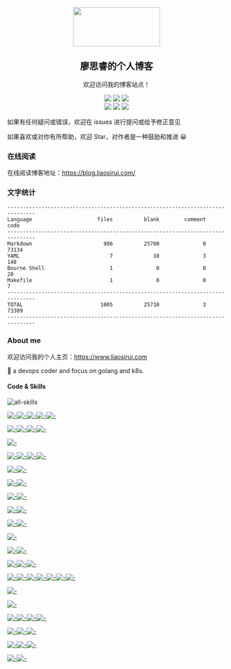 <div align="center">
<img src=".assets/logo.jpeg" height="90" width="200" />
<h2 align="center"> 廖思睿的个人博客 </h2>
<p align="center">
欢迎访问我的博客站点！
</p>
<p align="center">
  <img src="https://img.shields.io/badge/Maintainer-cyril@liaosirui.com-blue.svg">
  <img src="https://img.shields.io/badge/Language-Markdown-green.svg">
  <img src="https://img.shields.io/badge/license-Apache2-blue.svg?style=flat">
  <br />
  <img src="https://img.shields.io/github/stars/LiaoSirui/blog-docs.svg?style=social&label=Star">
  <img src="https://img.shields.io/github/forks/LiaoSirui/blog-docs.svg?style=social&label=Fork">
  <img src="https://img.shields.io/github/forks/LiaoSirui/blog-docs.svg?style=social&label=Watch">
</p>
</div>

如果有任何疑问或错误，欢迎在 issues 进行提问或给予修正意见

如果喜欢或对你有所帮助，欢迎 Star，对作者是一种鼓励和推进 😀

### 在线阅读

在线阅读博客地址：<https://blog.liaosirui.com/>

### 文字统计

```plain
-------------------------------------------------------------------------------
Language                     files          blank        comment           code
-------------------------------------------------------------------------------
Markdown                       996          25700              0          73134
YAML                             7             10              3            148
Bourne Shell                     1              0              0             20
Makefile                         1              0              0              7
-------------------------------------------------------------------------------
TOTAL                         1005          25710              3          73309
-------------------------------------------------------------------------------
```

### About me

欢迎访问我的个人主页：<https://www.liaosirui.com>

💬 a devops coder and focus on golang and k8s.

#### Code & Skills

![all-skills](https://skillicons.dev/icons?i=linux,go,py,bash,ansible,kubernetes,docker,prometheus,grafana)

[![-](https://img.shields.io/static/v1?style=flat-square&label=&logoColor=ffffff&color=FCC624&message=Linux&logo=Linux)](https://www.linux.org/)[![-](https://img.shields.io/static/v1?style=flat-square&label=&logoColor=ffffff&color=10B981&message=Rocky+Linux&logo=Rocky+Linux)](https://rockylinux.org/)[![-](https://img.shields.io/static/v1?style=flat-square&label=&logoColor=ffffff&color=262577&message=CentOS&logo=CentOS)](https://rockylinux.org/)[![-](https://img.shields.io/static/v1?style=flat-square&label=&logoColor=ffffff&color=0D597F&message=Alpine+Linux&logo=Alpine+Linux)](https://www.alpinelinux.org/)[![-](https://img.shields.io/static/v1?style=flat-square&label=&logoColor=ffffff&color=A81D33&message=Debian&logo=Debian)](https://www.debian.org/)

[![-](https://img.shields.io/static/v1?style=flat-square&label=&logoColor=ffffff&color=00ADD8&message=Golang&logo=Go)](https://golang.org/)[![-](https://img.shields.io/static/v1?style=flat-square&label=&logoColor=ffffff&color=3670A0&message=Python&logo=Python)](https://www.python.org/)[![-](https://img.shields.io/static/v1?style=flat-square&label=&logoColor=ffffff&color=121011&message=Shell+Scripts&logo=GNU-Bash)](https://www.gnu.org/software/bash/)[![-](https://img.shields.io/static/v1?style=flat-square&label=&logoColor=ffffff&color=000000&message=Markdown&logo=Markdown)](https://www.markdownguide.org/)

[![-](https://img.shields.io/badge/-Ansible-EE0000?style=flat-square&logo=ansible&logoColor=ffffff)](https://www.ansible.com/)

[![-](https://img.shields.io/static/v1?style=flat-square&label=&logoColor=ffffff&color=326CE5&message=Kubernetes&logo=Kubernetes)](https://kubernetes.io/)[![-](https://img.shields.io/static/v1?style=flat-square&label=&logoColor=ffffff&color=2496ED&message=Docker&logo=Docker)](https://www.docker.com/)[![-](https://img.shields.io/static/v1?style=flat-square&label=&logoColor=ffffff&color=575757&message=Containerd&logo=Containerd)](https://containerd.io/)[![-](https://img.shields.io/static/v1?style=flat-square&label=&logoColor=ffffff&color=0F1689&message=Helm&logo=Helm)](https://helm.sh/)

[![-](https://img.shields.io/static/v1?style=flat-square&label=&logoColor=ffffff&color=000000&message=Calico&logo=Calico)](https://www.tigera.io/project-calico/)[![-](https://img.shields.io/static/v1?style=flat-square&label=&logoColor=ffffff&color=F8C517&message=Cilium&logo=Cilium)](https://cilium.io/)

[![-](https://img.shields.io/static/v1?style=flat-square&label=&logoColor=ffffff&color=000000&message=BeeGFS&logo=BeeGFS)](https://www.beegfs.io/c/)[![-](https://img.shields.io/static/v1?style=flat-square&label=&logoColor=ffffff&color=EF5C55&message=Ceph&logo=Ceph)](https://ceph.io/en/)

[![-](https://img.shields.io/static/v1?style=flat-square&label=&logoColor=ffffff&color=E6522C&message=Prometheus&logo=Prometheus)](https://prometheus.io/)[![-](https://img.shields.io/static/v1?style=flat-square&label=&logoColor=ffffff&color=F46800&message=Grafana&logo=Grafana)](https://grafana.com/)

[![-](https://img.shields.io/static/v1?style=flat-square&label=&logoColor=ffffff&color=005571&message=ElasticSearch&logo=ElasticSearch)](https://www.elastic.co/cn)[![-](https://img.shields.io/static/v1?style=flat-square&label=&logoColor=ffffff&color=005571&message=Kibana&logo=Kibana)](https://www.elastic.co/cn/kibana)

[![-](https://img.shields.io/static/v1?style=flat-square&label=&logoColor=ffffff&color=000000&message=OpenTelemetry&logo=OpenTelemetry)](https://opentelemetry.io/)[![-](https://img.shields.io/static/v1?style=flat-square&label=&logoColor=ffffff&color=66CFE3&message=Jaeger&logo=Jaeger)](https://www.jaegertracing.io/)

[![-](https://img.shields.io/static/v1?style=flat-square&label=&logoColor=ffffff&color=466BB0&message=Istio&logo=Istio)](https://istio.io/)

[![-](https://img.shields.io/static/v1?style=flat-square&label=&logoColor=ffffff&color=FC6D26&message=GitLab+Runner&logo=GitLab)](https://docs.gitlab.com/runner/)[![-](https://img.shields.io/static/v1?style=flat-square&label=&logoColor=ffffff&color=2088FF&message=GitHub+Actions&logo=GitHub+Actions)](https://github.com/features/actions)

[![-](https://img.shields.io/static/v1?style=flat-square&label=&logoColor=ffffff&color=60B932&message=Harbor&logo=Harbor)](https://goharbor.io/)[![-](https://img.shields.io/static/v1?style=flat-square&label=&logoColor=ffffff&color=1B1C30&message=Sonatype+Nexus&logo=Sonatype)](https://www.sonatype.com/products/sonatype-nexus-repository)[![-](https://img.shields.io/static/v1?style=flat-square&label=&logoColor=ffffff&color=40BE46&message=JFrog+Artifactory&logo=JFrog)](https://www.sonatype.com/products/sonatype-nexus-repository)

[![-](https://img.shields.io/static/v1?style=flat-square&label=&logoColor=ffffff&color=4479A1&message=MySQL&logo=MySQL)](https://www.mysql.com/)[![-](https://img.shields.io/static/v1?style=flat-square&label=&logoColor=ffffff&color=316192&message=PostgreSQL&logo=PostgreSQL)](https://www.postgresql.org/)[![-](https://img.shields.io/static/v1?style=flat-square&label=&logoColor=ffffff&color=003B57&message=SQLite&logo=SQLite)](https://www.sqlite.org/index.html)[![-](https://img.shields.io/static/v1?style=flat-square&label=&logoColor=ffffff&color=47A248&message=MongoDB&logo=MongoDB)](https://www.mongodb.com/)[![-](https://img.shields.io/static/v1?style=flat-square&label=&logoColor=ffffff&color=DC382D&message=Redis&logo=Redis)](https://redis.com/)[![-](https://img.shields.io/static/v1?style=flat-square&label=&logoColor=ffffff&color=FF6600&message=RabbitMQ&logo=RabbitMQ)](https://www.rabbitmq.com/)[![-](https://img.shields.io/static/v1?style=flat-square&label=&logoColor=ffffff&color=231F20&message=Apache+Kafka&logo=Apache+Kafka)](https://kafka.apache.org/)

[![-](https://img.shields.io/static/v1?style=flat-square&label=&logoColor=ffffff&color=009639&message=NGINX&logo=NGINX)](https://nginx.org/)

[![-](https://img.shields.io/static/v1?style=flat-square&label=&logoColor=ffffff&color=017CEE&message=Apache+Airflow&logo=Apache+Airflow)](https://airflow.apache.org/)

[![-](https://img.shields.io/static/v1?style=flat-square&label=&logoColor=ffffff&color=007ACC&message=Visual+Studio+Code&logo=Visual+Studio+Code)](https://code.visualstudio.com/)[![-](https://img.shields.io/static/v1?style=flat-square&label=&logoColor=ffffff&color=F37626&message=Jupyter&logo=Jupyter)](https://jupyterlab.readthedocs.io/en/latest/)[![-](https://img.shields.io/static/v1?style=flat-square&label=&logoColor=ffffff&color=019733&message=Vim&logo=Vim)](https://www.vim.org/)[![-](https://img.shields.io/static/v1?style=flat-square&label=&logoColor=ffffff&color=FF4088&message=Hugo&logo=Hugo)](https://gohugo.io/)

[![-](https://img.shields.io/static/v1?style=flat-square&label=&logoColor=ffffff&color=FF6C37&message=Postman&logo=Postman)](https://www.postman.com/)[![-](https://img.shields.io/static/v1?style=flat-square&label=&logoColor=ffffff&color=85EA2D&message=Swagger&logo=Swagger)](https://swagger.io/)[![-](https://img.shields.io/static/v1?style=flat-square&label=&logoColor=ffffff&color=D22128&message=Apache+JMeter&logo=Apache+JMeter)](https://jmeter.apache.org/)

[![-](https://img.shields.io/static/v1?style=flat-square&label=&logoColor=ffffff&color=F05032&message=Git&logo=Git)](https://git-scm.com/)[![-](https://img.shields.io/static/v1?style=flat-square&label=&logoColor=ffffff&color=181717&message=GitHub&logo=GitHub)](https://github.com/)[![-](https://img.shields.io/static/v1?style=flat-square&label=&logoColor=ffffff&color=FC6D26&message=GitLab&logo=GitLab)](https://about.gitlab.com/)

[![-](https://img.shields.io/static/v1?style=flat-square&label=&logoColor=ffffff&color=0052CC&message=Trello&logo=Trello)](https://trello.com/)[![-](https://img.shields.io/static/v1?style=flat-square&label=&logoColor=ffffff&color=0052CC&message=Jira&logo=Jira)](https://www.atlassian.com/software/jira/work-management)
